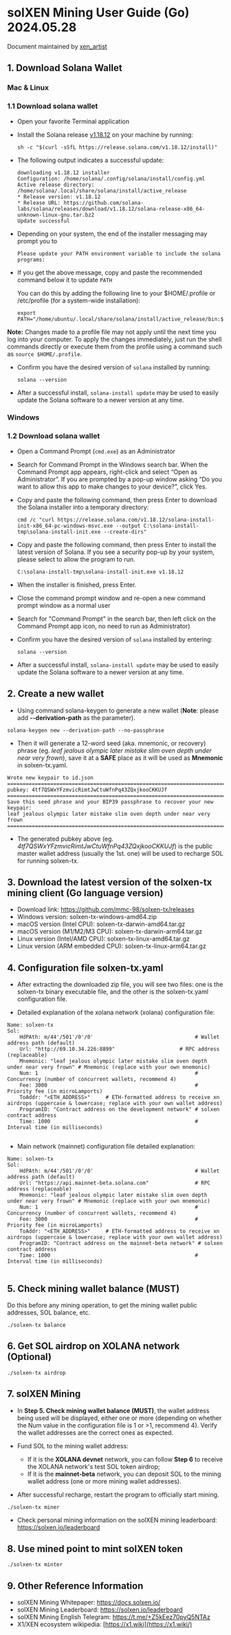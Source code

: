 
# solXEN Mining User Guide (Go) 2024.05.28

Document maintained by [xen_artist](https://twitter.com/xen_artist)



## 1. Download Solana Wallet

### Mac & Linux

### 1.1 Download solana wallet

* Open your favorite Terminal application
* Install the Solana release [v1.18.12](https://github.com/solana-labs/solana/releases/tag/v1.18.12) on your machine by running:

  ```
  sh -c "$(curl -sSfL https://release.solana.com/v1.18.12/install)"
  ```

* The following output indicates a successful update:

  ```
  downloading v1.18.12 installer
  Configuration: /home/solana/.config/solana/install/config.yml
  Active release directory: /home/solana/.local/share/solana/install/active_release
  * Release version: v1.18.12
  * Release URL: https://github.com/solana-labs/solana/releases/download/v1.18.12/solana-release-x86_64-unknown-linux-gnu.tar.bz2
  Update successful
  ```

* Depending on your system, the end of the installer messaging may prompt you to

  ```
  Please update your PATH environment variable to include the solana programs:
  ```

* If you get the above message, copy and paste the recommended command below it to update `PATH` 

  You can do this by adding the following line to your $HOME/.profile or /etc/profile (for a system-wide installation):

  ```
  export PATH="/home/ubuntu/.local/share/solana/install/active_release/bin:$PATH"
  ```

**Note:** Changes made to a profile file may not apply until the next time you log into your computer. To apply the changes immediately, just run the shell commands directly or execute them from the profile using a command such as `source $HOME/.profile`.

* Confirm you have the desired version of `solana` installed by running:

  ```
  solana --version
  ```

* After a successful install, `solana-install update` may be used to easily update the Solana software to a newer version at any time.

  

### Windows

### 1.2 Download solana wallet

* Open a Command Prompt (`cmd.exe`) as an Administrator
* Search for Command Prompt in the Windows search bar. When the Command Prompt app appears, right-click and select “Open as Administrator”. If you are prompted by a pop-up window asking “Do you want to allow this app to make changes to your device?”, click Yes.
* Copy and paste the following command, then press Enter to download the Solana installer into a temporary directory:

  ```
  cmd /c "curl https://release.solana.com/v1.18.12/solana-install-init-x86_64-pc-windows-msvc.exe --output C:\solana-install-tmp\solana-install-init.exe --create-dirs"
  ```

* Copy and paste the following command, then press Enter to install the latest version of Solana. If you see a security pop-up by your system, please select to allow the program to run.

  ```
  C:\solana-install-tmp\solana-install-init.exe v1.18.12
  ```

* When the installer is finished, press Enter.
* Close the command prompt window and re-open a new command prompt window as a normal user
* Search for "Command Prompt" in the search bar, then left click on the Command Prompt app icon, no need to run as Administrator)
* Confirm you have the desired version of `solana` installed by entering:

  ```
  solana --version
  ```

* After a successful install, `solana-install update` may be used to easily update the Solana software to a newer version at any time.

  

## 2. Create a new wallet

* Using command solana-keygen to generate a new wallet (**Note**: please add **--derivation-path** as the parameter).

```
solana-keygen new --derivation-path --no-passphrase
```

* Then it will generate a 12-word seed (aka. mnemonic, or recovery) phrase (eg. *leaf jealous olympic later mistake slim oven depth under near very frown*), save it at a **SAFE** place as it will be used as **Mnemonic** in solxen-tx.yaml.

```
Wrote new keypair to id.json
================================================================================
pubkey: 4tf7QSWxYFzmvicRimtJwCtuWfnPq43ZQxjkooCKKUJf
================================================================================
Save this seed phrase and your BIP39 passphrase to recover your new keypair:
leaf jealous olympic later mistake slim oven depth under near very frown
================================================================================
```

* The generated pubkey above (eg. *4tf7QSWxYFzmvicRimtJwCtuWfnPq43ZQxjkooCKKUJf*) is the public master wallet address (usually the 1st. one) will be used to recharge SOL for running solxen-tx.



## 3. Download the latest version of the solxen-tx mining client (Go language version) 

* Download link: https://github.com/mmc-98/solxen-tx/releases
* Windows version: solxen-tx-windows-amd64.zip
* macOS version (Intel CPU): solxen-tx-darwin-amd64.tar.gz
* macOS version (M1/M2/M3 CPU): solxen-tx-darwin-arm64.tar.gz
* Linux version (Intel/AMD CPU): solxen-tx-linux-amd64.tar.gz
* Linux version (ARM embedded CPU): solxen-tx-linux-arm64.tar.gz



## 4. Configuration file solxen-tx.yaml 

* After extracting the downloaded zip file, you will see two files: one is the solxen-tx binary executable file, and the other is the solxen-tx.yaml configuration file.

* Detailed explanation of the xolana network (xolana) configuration file:

```   
Name: solxen-tx 
Sol: 
    HdPAth: m/44'/501'/0'/0'                                 # Wallet address path (default) 
    Url: "http://69.10.34.226:8899"                     # RPC address (replaceable) 
    Mnemonic: "leaf jealous olympic later mistake slim oven depth under near very frown" # Mnemonic (replace with your own mnemonic) 
    Num: 1                                                   # Concurrency (number of concurrent wallets, recommend 4) 
    Fee: 3000                                                # Priority fee (in microLamports) 
    ToAddr: "<ETH_ADDRESS>"     # ETH-formatted address to receive xn airdrops (uppercase & lowercase; replace with your own wallet address) 
    ProgramID: "Contract address on the development network" # solxen contract address 
    Time: 1000                                               # Interval time (in milliseconds) 
    
```

* Main network (mainnet) configuration file detailed explanation:

```   
Name: solxen-tx 
Sol: 
    HdPAth: m/44'/501'/0'/0'                                 # Wallet address path (default)
    Url: "https://api.mainnet-beta.solana.com"               # RPC address (replaceable) 
    Mnemonic: "leaf jealous olympic later mistake slim oven depth under near very frown" # Mnemonic (replace with your own mnemonic) 
    Num: 1                                                   # Concurrency (number of concurrent wallets, recommend 4) 
    Fee: 3000                                                # Priority fee (in microLamports) 
    ToAddr: "<ETH_ADDRESS>"     # ETH-formatted address to receive xn airdrops (uppercase & lowercase; replace with your own wallet address) 
    ProgramID: "Contract address on the mainnet-beta network" # solxen contract address 
    Time: 1000                                               # Interval time (in milliseconds) 
    
```



## 5. Check mining wallet balance (MUST)

Do this before any mining operation, to get the mining wallet public addresses, SOL balance, etc.

```
./solxen-tx balance
```



## 6. Get SOL airdrop on XOLANA network (Optional)

```
./solxen-tx airdrop
```



## 7. solXEN Mining 

* In **Step 5. Check mining wallet balance (MUST)**, the wallet address being used will be displayed, either one or more (depending on whether the Num value in the configuration file is 1 or >1, recommend 4). Verify the wallet addresses are the correct ones as expected.

* Fund SOL to the mining wallet address:
	* If it is the **XOLANA devnet** network, you can follow **Step 6** to receive the XOLANA network's test SOL token airdrop;
	* If it is the **mainnet-beta** network, you can deposit SOL to the mining wallet address (one or more mining wallet addresses). 

* After successful recharge, restart the program to officially start mining.

```
./solxen-tx miner
```

* Check personal mining information on the solXEN mining leaderboard: https://solxen.io/leaderboard



## 8. Use mined point to mint solXEN token

```
./solxen-tx minter
```



## 9. Other Reference Information 

* solXEN Mining Whitepaper: https://docs.solxen.io/
* solXEN Mining Leaderboard: https://solxen.io/leaderboard
* solXEN Mining English Telegram: https://t.me/+Z5kEez70pyQ5NTAz
* X1/XEN ecosystem wikipedia: [https://x1.wiki](https://x1.wiki/)
